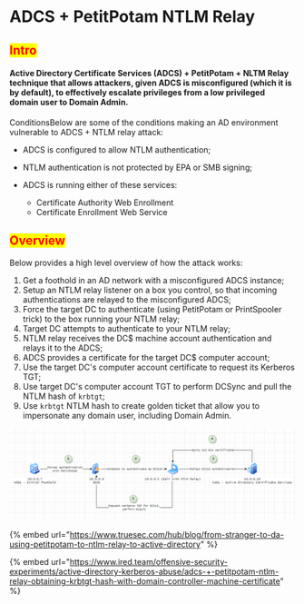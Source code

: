 # ADCS + PetitPotam NTLM Relay

## <mark style="color:red;">Intro</mark>

#### Active Directory Certificate Services (ADCS) + PetitPotam + NLTM Relay technique that allows attackers, given ADCS is misconfigured (which it is by default), to effectively escalate privileges from a low privileged domain user to Domain Admin.

ConditionsBelow are some of the conditions making an AD environment vulnerable to ADCS + NTLM relay attack:

* ADCS is configured to allow NTLM authentication;
* NTLM authentication is not protected by EPA or SMB signing;
*   ADCS is running either of these services:

    * Certificate Authority Web Enrollment
    * Certificate Enrollment Web Service



## <mark style="color:red;">Overview</mark>

Below provides a high level overview of how the attack works:

1. Get a foothold in an AD network with a misconfigured ADCS instance;
2. Setup an NTLM relay listener on a box you control, so that incoming authentications are relayed to the misconfigured ADCS;
3. Force the target DC to authenticate (using PetitPotam or PrintSpooler trick) to the box running your NTLM relay;
4. Target DC attempts to authenticate to your NTLM relay;
5. NTLM relay receives the DC$ machine account authentication and relays it to the ADCS;
6. ADCS provides a certificate for the target DC$ computer account;
7. Use the target DC's computer account certificate to request its Kerberos TGT;
8. Use target DC's computer account TGT to perform DCSync and pull the NTLM hash of `krbtgt`;
9. Use `krbtgt` NTLM hash to create golden ticket that allow you to impersonate any domain user, including Domain Admin.

![](<../../../.gitbook/assets/image (42).png>)

{% embed url="https://www.truesec.com/hub/blog/from-stranger-to-da-using-petitpotam-to-ntlm-relay-to-active-directory" %}

{% embed url="https://www.ired.team/offensive-security-experiments/active-directory-kerberos-abuse/adcs-+-petitpotam-ntlm-relay-obtaining-krbtgt-hash-with-domain-controller-machine-certificate" %}
